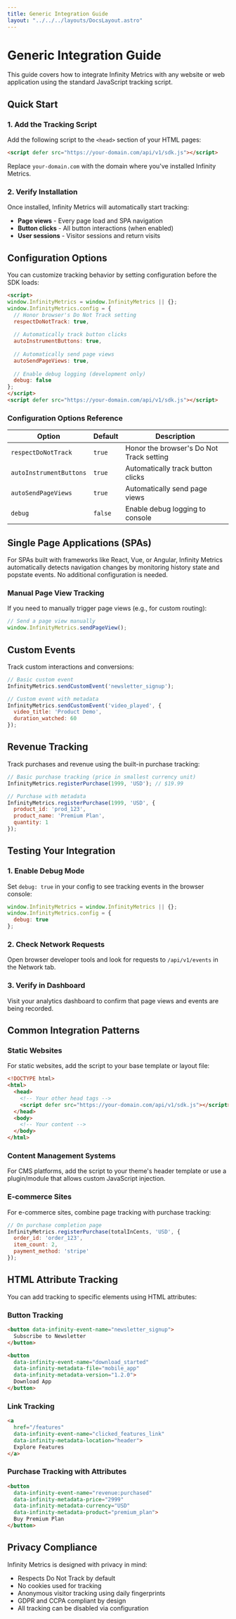 ```yaml
---
title: Generic Integration Guide
layout: "../../../layouts/DocsLayout.astro"
---
```


# Generic Integration Guide

This guide covers how to integrate Infinity Metrics with any website or web application using the standard JavaScript tracking script.

## Quick Start

### 1. Add the Tracking Script

Add the following script to the `<head>` section of your HTML pages:

```html
<script defer src="https://your-domain.com/api/v1/sdk.js"></script>
```

Replace `your-domain.com` with the domain where you've installed Infinity Metrics.

### 2. Verify Installation

Once installed, Infinity Metrics will automatically start tracking:

- **Page views** - Every page load and SPA navigation
- **Button clicks** - All button interactions (when enabled)
- **User sessions** - Visitor sessions and return visits

## Configuration Options

You can customize tracking behavior by setting configuration before the SDK loads:

```html
<script>
window.InfinityMetrics = window.InfinityMetrics || {};
window.InfinityMetrics.config = {
  // Honor browser's Do Not Track setting
  respectDoNotTrack: true,
  
  // Automatically track button clicks
  autoInstrumentButtons: true,
  
  // Automatically send page views
  autoSendPageViews: true,
  
  // Enable debug logging (development only)
  debug: false
};
</script>
<script defer src="https://your-domain.com/api/v1/sdk.js"></script>
```

### Configuration Options Reference

| Option | Default | Description |
|--------|---------|-------------|
| `respectDoNotTrack` | `true` | Honor the browser's Do Not Track setting |
| `autoInstrumentButtons` | `true` | Automatically track button clicks |
| `autoSendPageViews` | `true` | Automatically send page views |
| `debug` | `false` | Enable debug logging to console |

## Single Page Applications (SPAs)

For SPAs built with frameworks like React, Vue, or Angular, Infinity Metrics automatically detects navigation changes by monitoring history state and popstate events. No additional configuration is needed.

### Manual Page View Tracking

If you need to manually trigger page views (e.g., for custom routing):

```javascript
// Send a page view manually
window.InfinityMetrics.sendPageView();
```

## Custom Events

Track custom interactions and conversions:

```javascript
// Basic custom event
InfinityMetrics.sendCustomEvent('newsletter_signup');

// Custom event with metadata
InfinityMetrics.sendCustomEvent('video_played', {
  video_title: 'Product Demo',
  duration_watched: 60
});
```

## Revenue Tracking

Track purchases and revenue using the built-in purchase tracking:

```javascript
// Basic purchase tracking (price in smallest currency unit)
InfinityMetrics.registerPurchase(1999, 'USD'); // $19.99

// Purchase with metadata
InfinityMetrics.registerPurchase(1999, 'USD', {
  product_id: 'prod_123',
  product_name: 'Premium Plan',
  quantity: 1
});
```

## Testing Your Integration

### 1. Enable Debug Mode

Set `debug: true` in your config to see tracking events in the browser console:

```javascript
window.InfinityMetrics = window.InfinityMetrics || {};
window.InfinityMetrics.config = {
  debug: true
};
```

### 2. Check Network Requests

Open browser developer tools and look for requests to `/api/v1/events` in the Network tab.

### 3. Verify in Dashboard

Visit your analytics dashboard to confirm that page views and events are being recorded.

## Common Integration Patterns

### Static Websites

For static websites, add the script to your base template or layout file:

```html
<!DOCTYPE html>
<html>
  <head>
    <!-- Your other head tags -->
    <script defer src="https://your-domain.com/api/v1/sdk.js"></script>
  </head>
  <body>
    <!-- Your content -->
  </body>
</html>
```

### Content Management Systems

For CMS platforms, add the script to your theme's header template or use a plugin/module that allows custom JavaScript injection.

### E-commerce Sites

For e-commerce sites, combine page tracking with purchase tracking:

```javascript
// On purchase completion page
InfinityMetrics.registerPurchase(totalInCents, 'USD', {
  order_id: 'order_123',
  item_count: 2,
  payment_method: 'stripe'
});
```

## HTML Attribute Tracking

You can add tracking to specific elements using HTML attributes:

### Button Tracking

```html
<button data-infinity-event-name="newsletter_signup">
  Subscribe to Newsletter
</button>

<button 
  data-infinity-event-name="download_started"
  data-infinity-metadata-file="mobile_app"
  data-infinity-metadata-version="1.2.0">
  Download App
</button>
```

### Link Tracking

```html
<a 
  href="/features" 
  data-infinity-event-name="clicked_features_link"
  data-infinity-metadata-location="header">
  Explore Features
</a>
```

### Purchase Tracking with Attributes

```html
<button 
  data-infinity-event-name="revenue:purchased"
  data-infinity-metadata-price="2999"
  data-infinity-metadata-currency="USD"
  data-infinity-metadata-product="premium_plan">
  Buy Premium Plan
</button>
```

## Privacy Compliance

Infinity Metrics is designed with privacy in mind:

- Respects Do Not Track by default
- No cookies used for tracking
- Anonymous visitor tracking using daily fingerprints
- GDPR and CCPA compliant by design
- All tracking can be disabled via configuration

